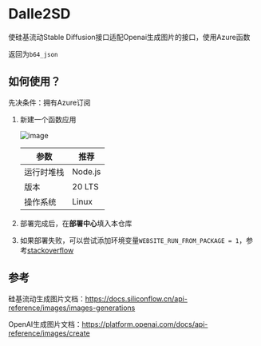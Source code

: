 # Dalle2SD
使硅基流动Stable Diffusion接口适配Openai生成图片的接口，使用Azure函数

返回为`b64_json`

## 如何使用？
先决条件：拥有Azure订阅
1. 新建一个函数应用
   
   ![image](https://github.com/user-attachments/assets/c9a4e10b-7376-4c57-aa31-0f30a4de9736)
       
    | 参数          | 推荐       |
    |---------------|------------|
    | 运行时堆栈    | Node.js    |
    | 版本          | 20 LTS     |
    | 操作系统      | Linux      |

2. 部署完成后，在**部署中心**填入本仓库
3. 如果部署失败，可以尝试添加环境变量`WEBSITE_RUN_FROM_PACKAGE = 1`，参考[stackoverflow](https://stackoverflow.com/questions/78900830/deploying-azure-function-with-github-actions-fails-without-providing-clear-reaso)

## 参考
硅基流动生成图片文档：https://docs.siliconflow.cn/api-reference/images/images-generations

OpenAI生成图片文档：https://platform.openai.com/docs/api-reference/images/create
